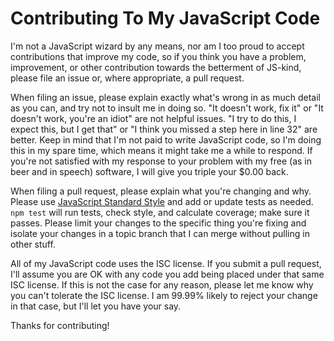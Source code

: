 # Contributing To My JavaScript Code

I'm not a JavaScript wizard by any means, nor am I too proud to accept
contributions that improve my code, so if you think you have a problem,
improvement, or other contribution towards the betterment of JS-kind, please
file an issue or, where appropriate, a pull request.

When filing an issue, please explain exactly what's wrong in as much detail as
you can, and try not to insult me in doing so. "It doesn't work, fix it" or "It
doesn't work, you're an idiot" are not helpful issues. "I try to do this, I
expect this, but I get that" or "I think you missed a step here in line 32" are
better. Keep in mind that I'm not paid to write JavaScript code, so I'm doing
this in my spare time, which means it might take me a while to respond. If
you're not satisfied with my response to your problem with my free (as in beer
and in speech) software, I will give you triple your $0.00 back.

When filing a pull request, please explain what you're changing and why. Please
use [JavaScript Standard Style](https://github.com/feross/standard) and add or
update tests as needed. `npm test` will run tests, check style, and calculate
coverage; make sure it passes. Please limit your changes to the specific thing
you're fixing and isolate your changes in a topic branch that I can merge
without pulling in other stuff.

All of my JavaScript code uses the ISC license. If you submit a pull request,
I'll assume you are OK with any code you add being placed under that same ISC
license. If this is not the case for any reason, please let me know why you
can't tolerate the ISC license. I am 99.99% likely to reject your change in that
case, but I'll let you have your say.

Thanks for contributing!
